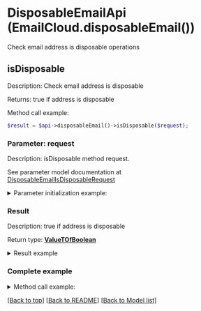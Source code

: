 # DisposableEmailApi (EmailCloud.disposableEmail())

Check email address is disposable operations

## **isDisposable**

Description: Check email address is disposable

Returns: true if address is disposable

Method call example:
```php
$result = $api->disposableEmail()->isDisposable($request);
```

### Parameter: request

Description: isDisposable method request.

See parameter model documentation at [DisposableEmailIsDisposableRequest](DisposableEmailIsDisposableRequest.md)

<details>
    <summary>Parameter initialization example:</summary>

```php
$request = Models::DisposableEmailIsDisposableRequest()
    ->address('example@mailcatch.com')
    .build();
```

</details>

### Result

Description: true if address is disposable

Return type: [**ValueTOfBoolean**](ValueTOfBoolean.md)

<details>
    <summary>Result example</summary>

```php
$result = ;
```
</details>

### Complete example

<details>
    <summary>Method call example:</summary>

```php
$api = new EmailCloud(appKey, appSid);

// Prepare parameters:
$address = ;

// Call method:
$result = $api->disposableEmail().isDisposable($request);

// Result example:
$result = ;
```

</details>

[[Back to top]](#)  [[Back to README]](README.md) [[Back to Model list]](Models.md)

